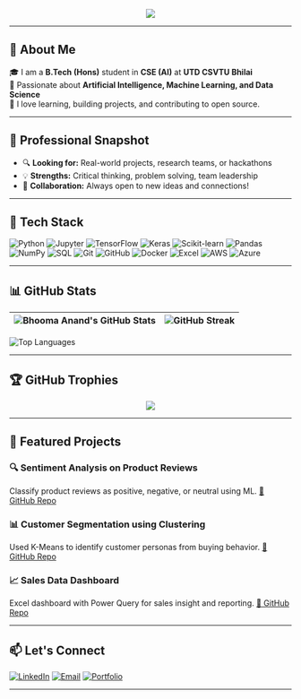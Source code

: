 <p align="center">
  <img src="https://readme-typing-svg.herokuapp.com?font=Fira+Code&duration=3000&pause=1000&color=00F7FF&center=true&width=435&lines=Hello%2C+I'm+Bhooma+Anand+%F0%9F%91%8B;AI+%7C+ML+%7C+DS+Enthusiast;Let's+build+something+amazing+!" />
</p>

---

## 🧠 About Me

🎓 I am a **B.Tech (Hons)** student in **CSE (AI)** at **UTD CSVTU Bhilai**  
🔬 Passionate about **Artificial Intelligence, Machine Learning, and Data Science**  
🌱 I love learning, building projects, and contributing to open source.

---

## 💼 Professional Snapshot

- 🔍 **Looking for:** Real-world projects, research teams, or hackathons
- 💡 **Strengths:** Critical thinking, problem solving, team leadership
- 🤝 **Collaboration:** Always open to new ideas and connections!

---

## 🧰 Tech Stack

![Python](https://img.shields.io/badge/Python-3776AB?style=flat&logo=python&logoColor=white)
![Jupyter](https://img.shields.io/badge/Jupyter-F37626?style=flat&logo=jupyter&logoColor=white)
![TensorFlow](https://img.shields.io/badge/TensorFlow-FF6F00?style=flat&logo=tensorflow&logoColor=white)
![Keras](https://img.shields.io/badge/Keras-D00000?style=flat&logo=keras&logoColor=white)
![Scikit-learn](https://img.shields.io/badge/scikit--learn-F7931E?style=flat&logo=scikit-learn&logoColor=white)
![Pandas](https://img.shields.io/badge/Pandas-150458?style=flat&logo=pandas&logoColor=white)
![NumPy](https://img.shields.io/badge/Numpy-013243?style=flat&logo=numpy&logoColor=white)
![SQL](https://img.shields.io/badge/SQL-4479A1?style=flat&logo=mysql&logoColor=white)
![Git](https://img.shields.io/badge/Git-F05032?style=flat&logo=git&logoColor=white)
![GitHub](https://img.shields.io/badge/GitHub-181717?style=flat&logo=github&logoColor=white)
![Docker](https://img.shields.io/badge/Docker-2496ED?style=flat&logo=docker&logoColor=white)
![Excel](https://img.shields.io/badge/Excel-217346?style=flat&logo=microsoft-excel&logoColor=white)
![AWS](https://img.shields.io/badge/AWS-232F3E?style=flat&logo=amazon-aws&logoColor=white)
![Azure](https://img.shields.io/badge/Azure-0078D4?style=flat&logo=microsoft-azure&logoColor=white)

---

## 📊 GitHub Stats

| <img src="https://github-readme-stats.vercel.app/api?username=Tech-Nomadic-X&show_icons=true&theme=tokyonight" alt="Bhooma Anand's GitHub Stats" /> | <img src="https://streak-stats.demolab.com?user=Tech-Nomadic-X&theme=tokyonight" alt="GitHub Streak" /> |
|---|---|

<img src="https://github-readme-stats.vercel.app/api/top-langs/?username=Tech-Nomadic-X&layout=compact&theme=tokyonight" alt="Top Languages" />

---

## 🏆 GitHub Trophies

<p align="center">
  <img src="https://github-profile-trophy.vercel.app/?username=Tech-Nomadic-X&theme=algolia&no-frame=true&margin-w=5" />
</p>

---

## 🚀 Featured Projects

### 🔍 Sentiment Analysis on Product Reviews
Classify product reviews as positive, negative, or neutral using ML.
[🔗 GitHub Repo](https://github.com/Tech-Nomadic-X/Sentiment-Analysis-Project)

### 📊 Customer Segmentation using Clustering
Used K-Means to identify customer personas from buying behavior.
[🔗 GitHub Repo](https://github.com/your-username/customer-segmentation)

### 📈 Sales Data Dashboard
Excel dashboard with Power Query for sales insight and reporting.
[🔗 GitHub Repo](https://github.com/your-username/sales-dashboard)

---

## 📫 Let's Connect

[![LinkedIn](https://img.shields.io/badge/LinkedIn-blue?style=for-the-badge&logo=linkedin&logoColor=white)](https://www.linkedin.com/in/bhooma-anand-b78798273/)
[![Email](https://img.shields.io/badge/Gmail-D14836?style=for-the-badge&logo=gmail&logoColor=white)](mailto:razzanand97@gmail.com)
[![Portfolio](https://img.shields.io/badge/Portfolio-000?style=for-the-badge&logo=vercel&logoColor=white)](https://your-portfolio.com)

---

